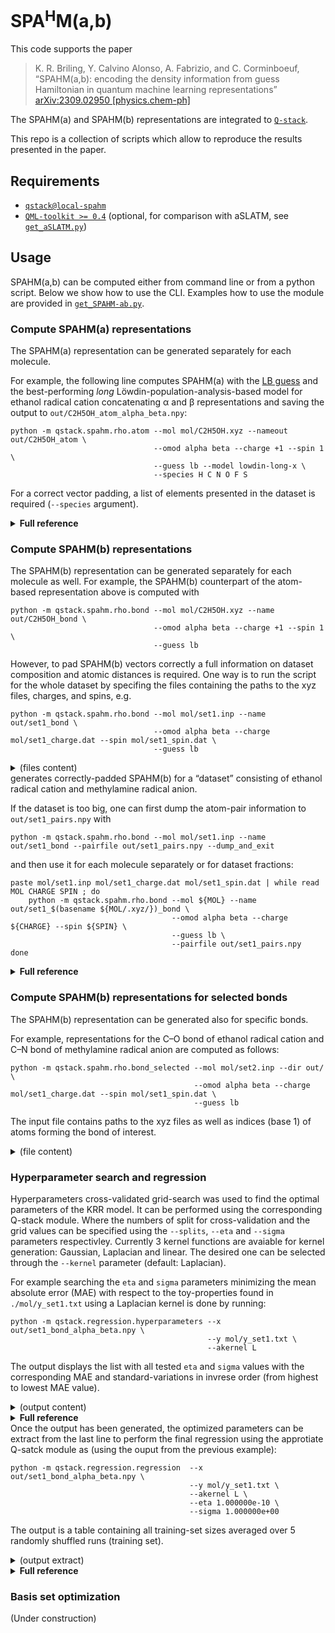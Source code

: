 # SPA<sup>H</sup>M(a,b)

This code supports the paper
>  K. R. Briling, Y. Calvino Alonso, A. Fabrizio, and C. Corminboeuf,<br>
> “SPAHM(a,b): encoding the density information from guess Hamiltonian in quantum machine learning representations”<br>
> [arXiv:2309.02950 [physics.chem-ph]](https://doi.org/10.48550/arXiv.2309.02950)<br>

The SPAHM(a) and SPAHM(b) representations are integrated to
[`Q-stack`](https://github.com/lcmd-epfl/Q-stack/tree/local-spahm).

This repo is a collection of scripts which allow to reproduce the results presented in the paper.

## Requirements
* [`qstack@local-spahm`](https://github.com/lcmd-epfl/Q-stack/tree/local-spahm)
* [`QML-toolkit >= 0.4`](https://www.qmlcode.org/) (optional, for comparison with aSLATM, see [`get_aSLATM.py`](get_aSLATM.py))

## Usage
<!-- See [workflow.md](workflow.md) for scripts to reproduce the results of the paper. !-->

SPAHM(a,b) can be computed either from command line or from a python script.
Below we show how to use the CLI.
Examples how to use the module are provided in [`get_SPAHM-ab.py`](get_SPAHM-ab.py).

### Compute SPAHM(a) representations


The SPAHM(a) representation can be generated separately for each molecule.

For example, the following line computes SPAHM(a)
with the [LB guess](https://doi.org/10.1007/s00214-019-2521-3) and the best-performing *long* Löwdin-population-analysis-based model
for ethanol radical cation concatenating α and β representations and saving the output to `out/C2H5OH_atom_alpha_beta.npy`:
```
python -m qstack.spahm.rho.atom --mol mol/C2H5OH.xyz --nameout out/C2H5OH_atom \
                                --omod alpha beta --charge +1 --spin 1 \
                                --guess lb --model lowdin-long-x \
                                --species H C N O F S
```
For a correct vector padding, a list of elements presented in the dataset is required (`--species` argument).

<details><summary><b>Full reference</b></summary>

```
usage: atom.py [-h] --mol MOL [--guess GUESS] [--units UNITS] [--basis-set BASIS] [--aux-basis AUXBASIS] [--model MODEL] [--dm DM]
               [--species ELEMENTS [ELEMENTS ...]] [--charge CHARGE] [--spin SPIN] [--xc XC] [--nameout NAMEOUT]
               [--omod OMOD [OMOD ...]]

  --mol MOL                           the path to the xyz file with the molecular structure
  --species ELEMENTS [ELEMENTS ...]   the elements contained in the database
  --nameout NAMEOUT                   name of the output representations file.
  --charge CHARGE                     total charge of the system (default: 0)
  --spin SPIN                         number of unpaired electrons (default: None) (use 0 to treat a closed-shell system in a UHF manner)
  --units UNITS                       the units of the input coordinates (default: Angstrom)

  --xc XC                             DFT functional for the SAD guess (default: hf)
  --guess GUESS                       the initial guess Hamiltonian to be used (default: LB)
  --basis-set BASIS                   basis set for computing density matrix (default: minao)
  --aux-basis AUXBASIS                auxiliary basis set for density fitting (default: ccpvdzjkfit)
  --model MODEL                       the model to use when creating the representation (default: Lowdin-long-x)
  --omod OMOD [OMOD ...]              model(s) for open-shell systems (alpha, beta, sum, diff, default: ['alpha', 'beta'])
  --dm DM                             a density matrix to load instead of computing the guess
```
</details>

### Compute SPAHM(b) representations

The SPAHM(b) representation can be generated separately for each molecule as well.
For example, the SPAHM(b) counterpart of the atom-based representation above is computed with
```
python -m qstack.spahm.rho.bond --mol mol/C2H5OH.xyz --name out/C2H5OH_bond \
                                --omod alpha beta --charge +1 --spin 1 \
                                --guess lb
```

However, to pad SPAHM(b) vectors correctly a full information on dataset composition and atomic distances is required.
One way is to run the script for the whole dataset by specifing the files containing the paths to the xyz files, charges, and spins, e.g.
```
python -m qstack.spahm.rho.bond --mol mol/set1.inp --name out/set1_bond \
                                --omod alpha beta --charge mol/set1_charge.dat --spin mol/set1_spin.dat \
                                --guess lb
```

<details><summary>(files content)</summary>

```
==> mol/set1.inp <==
mol/C2H5OH.xyz
mol/CH3NH2.xyz

==> mol/set1_charge.dat <==
+1
-1

==> mol/set1_spin.dat <==
1
1
```
</details>
generates correctly-padded SPAHM(b) for a “dataset” consisting of ethanol radical cation and methylamine radical anion.

If the dataset is too big, one can first dump the atom-pair information to `out/set1_pairs.npy` with
```
python -m qstack.spahm.rho.bond --mol mol/set1.inp --name out/set1_bond --pairfile out/set1_pairs.npy --dump_and_exit
```
and then use it for each molecule separately or for dataset fractions:
```
paste mol/set1.inp mol/set1_charge.dat mol/set1_spin.dat | while read MOL CHARGE SPIN ; do
    python -m qstack.spahm.rho.bond --mol ${MOL} --name out/set1_$(basename ${MOL/.xyz/})_bond \
                                    --omod alpha beta --charge ${CHARGE} --spin ${SPIN} \
                                    --guess lb \
                                    --pairfile out/set1_pairs.npy
done
```


<details><summary><b>Full reference</b></summary>

```
usage: bond.py [-h] --mol FILENAME --name NAME_OUT [--guess GUESS] [--units UNITS] [--basis BASIS] [--charge CHARGE] [--spin SPIN]
               [--xc XC] [--dir DIR] [--cutoff CUTOFF] [--bpath BPATH] [--omod OMOD [OMOD ...]] [--print PRINT] [--zeros] [--split]
               [--merge] [--onlym0] [--savedm] [--readdm READDM] [--elements ELEMENTS [ELEMENTS ...]] [--pairfile PAIRFILE]
               [--dump_and_exit]

  --mol FILENAME                        path to an xyz file / to a list of molecular structures in xyz format
  --name NAME_OUT                       name of the output file
  --guess GUESS                         initial guess
  --units UNITS                         the units of the input coordinates (default: Angstrom)
  --basis BASIS                         AO basis set (default=MINAO)
  --charge CHARGE                       charge / path to a file with a list of thereof
  --spin SPIN                           number of unpaired electrons / path to a file with a list of thereof
  --xc XC                               DFT functional for the SAD guess (default=hf)
  --dir DIR                             directory to save the output in (default=current dir)
  --cutoff CUTOFF                       bond length cutoff in Å (default=5.0)
  --bpath BPATH                         directory with basis sets (default=<...>/qstack/spahm/rho/basis_opt)
  --omod OMOD [OMOD ...]                model for open-shell systems (alpha, beta, sum, diff, default=['alpha', 'beta'])
  --print PRINT                         printing level
  --zeros                               use a version with more padding zeros
  --split                               split into molecules
  --merge                               merge different omods
  --onlym0                              use only functions with m=0
  --savedm                              save density matrices
  --readdm READDM                       directory to read density matrices from
  --elements ELEMENTS [ELEMENTS ...]    the elements to limit the representation for
  --pairfile PAIRFILE                   path to the atom pair file
  --dump_and_exit                       write the atom pair file and exit if --pairfile is set
```
</details>

### Compute SPAHM(b) representations for selected bonds

The SPAHM(b) representation can be generated also for specific bonds.

For example, representations for the C–O bond of ethanol radical cation and C–N bond of methylamine radical anion
are computed as follows:
```
python -m qstack.spahm.rho.bond_selected --mol mol/set2.inp --dir out/ \
                                         --omod alpha beta --charge mol/set1_charge.dat --spin mol/set1_spin.dat \
                                         --guess lb
```
The input file contains paths to the xyz files as well as indices (base 1) of atoms forming the bond of interest.
<details><summary>(file content)</summary>

```
==> mol/set2.inp <==
mol/C2H5OH.xyz   2 3
mol/CH3NH2.xyz   1 2
```
</details>

### Hyperparameter search and regression
Hyperparameters cross-validated grid-search was used to find the optimal parameters of the KRR model. It can be performed using the corresponding Q-stack module.
Where the numbers of split for cross-validation and the grid values can be specified using the `--splits`, `--eta` and `--sigma`
parameters respectivley. Currently 3 kernel functions are avaiable for kernel generation: Gaussian, Laplacian and linear. The desired one can 
be selected through the `--kernel` parameter (default: Laplacian).

For example searching the `eta` and `sigma` parameters minimizing the mean absolute error (MAE) with respect to the toy-properties found in 
`./mol/y_set1.txt` using a Laplacian kernel is done by running:
```
python -m qstack.regression.hyperparameters --x out/set1_bond_alpha_beta.npy \
                                            --y mol/y_set1.txt \
                                            --akernel L
```
The output displays the list with all tested `eta` and `sigma` values with the corresponding MAE and standard-variations in invrese order 
(from highest to lowest MAE value).

<details><summary>(output content)</summary>

```
error        stdev          eta          sigma
5.178182e+00 1.393084e+00 | 1.000000e+00 1.000000e+06
5.178182e+00 1.393083e+00 | 1.000000e+00 3.162278e+05
    ...         ...             ...         ...
3.451178e+00 1.545717e+00 | 3.162278e-08 1.000000e+02
3.450524e+00 1.510564e+00 | 1.000000e-05 1.000000e+01
3.450092e+00 1.550506e+00 | 1.000000e-10 1.000000e+04
3.449305e+00 1.552126e+00 | 1.000000e-10 3.162278e+03
3.448982e+00 1.552641e+00 | 1.000000e-10 1.000000e+03
3.448697e+00 1.552728e+00 | 1.000000e-10 3.162278e+02
3.448032e+00 1.552502e+00 | 1.000000e-10 1.000000e+02
3.447143e+00 1.549218e+00 | 3.162278e-08 3.162278e+01
3.446003e+00 1.551632e+00 | 1.000000e-10 3.162278e+01
3.439973e+00 1.548043e+00 | 3.162278e-08 1.000000e+01
3.439598e+00 1.548834e+00 | 1.000000e-10 1.000000e+01
3.429671e+00 1.512283e+00 | 1.000000e-05 3.162278e+00
3.419343e+00 1.539770e+00 | 3.162278e-08 3.162278e+00
3.419226e+00 1.540019e+00 | 1.000000e-10 3.162278e+00
3.359772e+00 1.498204e+00 | 1.000000e-05 1.000000e+00
3.353693e+00 1.512606e+00 | 3.162278e-08 1.000000e+00
3.353659e+00 1.512681e+00 | 1.000000e-10 1.000000e+00

```
</details>
<details><summary><b>Full reference</b></summary>

```
usage: hyperparameters.py [-h] --x REPR --y PROP [--test TEST_SIZE] [--akernel AKERNEL] [--gkernel GKERNEL] [--gdict [GDICT ...]] [--splits SPLITS] [--print PRINTLEVEL]
                          [--eta ETA [ETA ...]] [--sigma SIGMA [SIGMA ...]] [--ll] [--ada] [--readkernel]

This program finds the optimal hyperparameters.

options:
  -h, --help            show this help message and exit
  --x REPR              path to the representations file
  --y PROP              path to the properties file
  --test TEST_SIZE      test set fraction (default=0.2)
  --akernel AKERNEL     local kernel type (G for Gaussian, L for Laplacian, myL for Laplacian for open-shell systems) (default L)
  --gkernel GKERNEL     global kernel type (avg for average kernel, rem for REMatch kernel) (default )
  --gdict [GDICT ...]   dictionary like input string to initialize global kernel parameters
  --splits SPLITS       k in k-fold cross validation (default=5)
  --print PRINTLEVEL    printlevel
  --eta ETA [ETA ...]   eta array
  --sigma SIGMA [SIGMA ...]
                        sigma array
  --ll                  if correct for the numper of threads
  --ada                 if adapt sigma
  --readkernel          if X is kernel

```
</details>
Once the output has been generated, the optimized parameters can be extract from the last line to perform the final regression using the 
approtiate Q-satck module as (using the ouput from the previous example):

```
python -m qstack.regression.regression  --x out/set1_bond_alpha_beta.npy \
                                        --y mol/y_set1.txt \
                                        --akernel L \
                                        --eta 1.000000e-10 \
                                        --sigma 1.000000e+00
```

The output is a table containing all training-set sizes averaged over 5 randomly shuffled runs (training set).
<details><summary>(output extract)</summary>
size    MAE             STD

```
1	4.109106e+00	1.125572e+00
3	4.140986e+00	1.258406e+00
6	2.546631e+00	8.568210e-01
9	1.737456e+00	4.872807e-01
12	2.436564e+00	1.763576e-12

```

</details>

<details><summary><b>Full reference</b></summary>

```
usage: regression.py [-h] --x REPR --y PROP [--test TEST_SIZE] [--eta ETA] [--sigma SIGMA] [--akernel AKERNEL] [--gkernel GKERNEL] [--gdict [GDICT ...]] [--splits SPLITS]
                     [--train TRAIN_SIZE [TRAIN_SIZE ...]] [--debug] [--ll] [--readkernel]

This program computes the learning curve.

options:
  -h, --help            show this help message and exit
  --x REPR              path to the representations file
  --y PROP              path to the properties file
  --test TEST_SIZE      test set fraction (default=0.2)
  --eta ETA             eta hyperparameter (default=1e-05)
  --sigma SIGMA         sigma hyperparameter (default=32.0)
  --akernel AKERNEL     local kernel type (G for Gaussian, L for Laplacian, myL for Laplacian for open-shell systems) (default L)
  --gkernel GKERNEL     global kernel type (avg for average kernel, rem for REMatch kernel) (default None)
  --gdict [GDICT ...]   dictionary like input string to initialize global kernel parameters
  --splits SPLITS       number of splits (default=5)
  --train TRAIN_SIZE [TRAIN_SIZE ...]
                        training set fractions
  --debug               enable debug
  --ll                  if correct for the numper of threads
  --readkernel          if X is kernel

```
</details>

### Basis set optimization
(Under construction)
